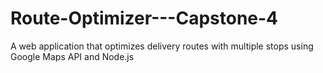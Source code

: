 # Route-Optimizer---Capstone-4
A web application that optimizes delivery routes with multiple stops using Google Maps API and Node.js
